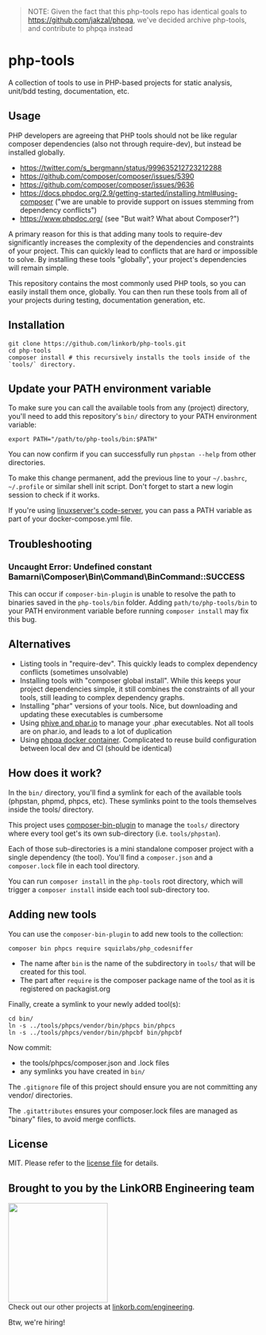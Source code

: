 > NOTE: Given the fact that this php-tools repo has identical goals to https://github.com/jakzal/phpqa, we've decided archive php-tools, and contribute to phpqa instead

# php-tools

A collection of tools to use in PHP-based projects for static analysis, unit/bdd testing, documentation, etc.

## Usage

PHP developers are agreeing that PHP tools should not be like regular composer dependencies (also not through require-dev), but instead be installed globally.

* https://twitter.com/s_bergmann/status/999635212723212288
* https://github.com/composer/composer/issues/5390
* https://github.com/composer/composer/issues/9636
* https://docs.phpdoc.org/2.9/getting-started/installing.html#using-composer ("we are unable to provide support on issues stemming from dependency conflicts")
* https://www.phpdoc.org/ (see "But wait? What about Composer?")

A primary reason for this is that adding many tools to require-dev significantly increases the complexity of the dependencies and constraints of your project. This can quickly lead to conflicts that are hard or impossible to solve. By installing these tools "globally", your project's dependencies will remain simple.

This repository contains the most commonly used PHP tools, so you can easily install them once, globally. You can then run these tools from all of your projects during testing, documentation generation, etc.

## Installation

    git clone https://github.com/linkorb/php-tools.git
    cd php-tools
    composer install # this recursively installs the tools inside of the `tools/` directory.

## Update your PATH environment variable

To make sure you can call the available tools from any (project) directory, you'll need to add this repository's `bin/` directory to your PATH environment variable:

    export PATH="/path/to/php-tools/bin:$PATH"

You can now confirm if you can successfully run `phpstan --help` from other directories.

To make this change permanent, add the previous line to your `~/.bashrc`, `~/.profile` or similar shell init script. Don't forget to start a new login session to check if it works.

If you're using [linuxserver's code-server](https://hub.docker.com/r/linuxserver/code-server), you can pass a PATH variable as part of your docker-compose.yml file.

## Troubleshooting

### Uncaught Error: Undefined constant Bamarni\Composer\Bin\Command\BinCommand::SUCCESS

This can occur if `composer-bin-plugin` is unable to resolve the path to binaries saved in the `php-tools/bin` folder. Adding `path/to/php-tools/bin` to your PATH environment variable before running `composer install` may fix this bug.

## Alternatives

* Listing tools in "require-dev". This quickly leads to complex dependency conflicts (sometimes unsolvable)
* Installing tools with "composer global install". While this keeps your project dependencies simple, it still combines the constraints of all your tools, still leading to complex dependency graphs.
* Installing "phar" versions of your tools. Nice, but downloading and updating these executables is cumbersome
* Using [phive and phar.io](https://phar.io/) to manage your .phar executables. Not all tools are on phar.io, and leads to a lot of duplication
* Using [phpqa docker container](https://github.com/jakzal/phpqa). Complicated to reuse build configuration between local dev and CI (should be identical)
 
## How does it work?

In the `bin/` directory, you'll find a symlink for each of the available tools (phpstan, phpmd, phpcs, etc). These symlinks point to the tools themselves inside the tools/ directory.

This project uses [composer-bin-plugin](https://github.com/bamarni/composer-bin-plugin) to manage the `tools/` directory where every tool get's its own sub-directory (i.e. `tools/phpstan`).

Each of those sub-directories is a mini standalone composer project with a single dependency (the tool). You'll find a `composer.json` and a `composer.lock` file in each tool directory.

You can run `composer install` in the `php-tools` root directory, which will trigger a `composer install` inside each tool sub-directory too.

## Adding new tools

You can use the `composer-bin-plugin` to add new tools to the collection: 

    composer bin phpcs require squizlabs/php_codesniffer

* The name after `bin` is the name of the subdirectory in `tools/` that will be created for this tool.
* The part after `require` is the composer package name of the tool as it is registered on packagist.org

Finally, create a symlink to your newly added tool(s):

    cd bin/
    ln -s ../tools/phpcs/vendor/bin/phpcs bin/phpcs
    ln -s ../tools/phpcs/vendor/bin/phpcbf bin/phpcbf
    
Now commit:

* the tools/phpcs/composer.json and .lock files
* any symlinks you have created in `bin/`

The `.gitignore` file of this project should ensure you are not committing any vendor/ directories.

The `.gitattributes` ensures your composer.lock files are managed as "binary" files, to avoid merge conflicts.

## License

MIT. Please refer to the [license file](LICENSE) for details.

## Brought to you by the LinkORB Engineering team

<img src="http://www.linkorb.com/d/meta/tier1/images/linkorbengineering-logo.png" width="200px" /><br />
Check out our other projects at [linkorb.com/engineering](http://www.linkorb.com/engineering).

Btw, we're hiring!
